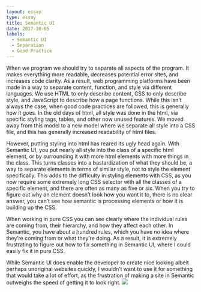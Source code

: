 ```yaml
---
layout: essay
type: essay
title: Semantic UI
date: 2017-10-05
labels:
  - Semantic UI
  - Separation
  - Good Practice
---
```

 When we program we should try to separate all aspects of the program. It makes everything more readable, decreases potential error sites, and increases code clarity. As a result, web programming platforms have been made in a way to separate content, function, and style via different languages. We use HTML to only describe content, CSS to only describe style, and JavaScript to describe how a page functions. 
While this isn’t always the case, when good code practices are followed, this is generally how it goes. In the old days of html, all style was done in the html, via specific styling tags, tables, and other now unused features. We moved away from this model to a new model where we separate all style into a CSS file, and this has generally increased readability of html files. 


However, putting styling into html has reared its ugly head again. With Semantic UI, you put nearly all style into the class of a specific html element, or by surrounding it with more html elements with more things in the class. This turns classes into a bastardization of what they should be, a way to separate elements in terms of similar style, not to style the element specifically. This adds to the difficulty in styling elements with CSS, as you now require some extremely long CSS selector with all the classes of a specific element, and there are often as many as five or six. When you try to figure out why an element doesn’t look how you want it to, there is no clear answer, you can’t see how semantic is processing elements or how it is building up the CSS.


When working in pure CSS you can see clearly where the individual rules are coming from, their hierarchy, and how they affect each other. In Semantic, you have about a hundred rules, which you have no idea where they’re coming from or what they’re doing. As a result, it is extremely frustrating to figure out how to fix something in Semantic UI, where I could easily fix it in pure CSS.


While Semantic UI does enable the developer to create nice looking albeit perhaps unoriginal websites quickly, I wouldn’t want to use it for something that would take a lot of effort, as the frustration of making a site in Semantic outweighs the speed of getting it to look right. 
<img class="ui image" src="https://www.smashingmagazine.com/wp-content/uploads/2013/10/class_stop_mini.jpg">

